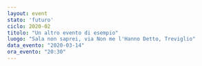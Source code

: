 ```yaml
---
layout: event
stato: 'futuro'
ciclo: 2020-02
titolo: "Un altro evento di esempio"
luogo: "Sala non saprei, via Non me l'Hanno Detto, Treviglio"
data_evento: "2020-03-14"
ora_evento: "20:30"
---
```

